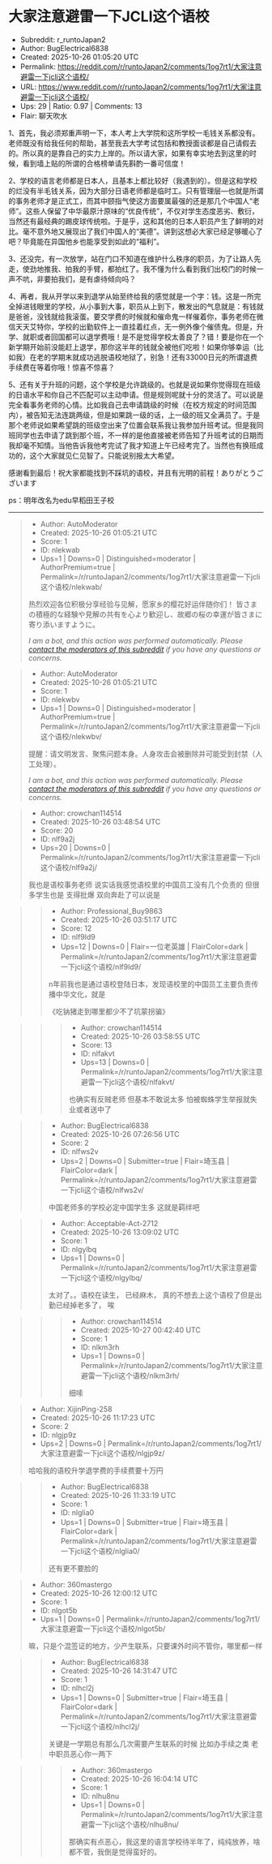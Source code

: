 # 大家注意避雷一下JCLI这个语校

- Subreddit: r_runtoJapan2
- Author: BugElectrical6838
- Created: 2025-10-26 01:05:20 UTC
- Permalink: https://reddit.com/r/runtoJapan2/comments/1og7rt1/大家注意避雷一下jcli这个语校/
- URL: https://www.reddit.com/r/runtoJapan2/comments/1og7rt1/大家注意避雷一下jcli这个语校/
- Ups: 29 | Ratio: 0.97 | Comments: 13
- Flair: 聊天吹水


1、首先，我必须郑重声明一下，本人考上大学院和这所学校一毛钱关系都没有。老师既没有给我任何的帮助，甚至我去大学考试包括和教授面谈都是自己请假去的。所以真的是靠自己的实力上岸的。所以请大家，如果有幸实地去到这里的时候，看到墙上贴的所谓的合格榜单请先斟酌一番可信度！

2、学校的语言老师都是日本人，且基本上都比较好（我遇到的）。但是这和学校的烂没有半毛钱关系，因为大部分日语老师都是临时工。只有管理层—也就是所谓的事务老师才是正式工，而其中颐指气使这方面要属最强的还是那几个中国人“老师”。这些人保留了中华最原汁原味的“优良传统”，不仅对学生态度恶劣、敷衍，当然还有最经典的踢皮球传统啦。于是乎，这和其他的日本人职员产生了鲜明的对比。毫不意外地又展现出了我们中国人的“美德”。讲到这想必大家已经足够暖心了吧？毕竟能在异国他乡也能享受到如此的“福利”。

3、还没完，有一次放学，站在门口不知道在维护什么秩序的职员，为了让路人先走，使劲地推我、拍我的手臂，都拍红了。我不懂为什么看到我们出校门的时候一声不吭，非要拍我们，是有虐待倾向吗？

4、再者，我从开学以来到退学从始至终给我的感觉就是一个字：钱。这是一所完全掉进钱眼里的学校，从小事到大事，职员从上到下，散发出的气息就是：有钱就是爸爸，没钱就给我滚蛋。要交学费的时候就和催命鬼一样催着你，事务老师在微信天天艾特你，学校的出勤软件上一直挂着红点，无一例外像个催债鬼。但是，升学、就职或者回国都可以退学费哦！是不是觉得学校太善良了？错！要是你在一个新学期开始前没能赶上退学，那你这半年的钱就全被他们吃啦！如果你够幸运（比如我）在老的学期末就成功逃脱语校地狱了，别急！还有33000日元的所谓退费手续费在等着你哦！惊喜不惊喜？

5、还有关于升班的问题，这个学校是允许跳级的。也就是说如果你觉得现在班级的日语水平和你自己不匹配可以主动申请。但是规则呢就十分的灵活了。可以说是完全看事务老师的心情。比如我自己去申请跳级的时候（在校方规定的时间范围内），被告知无法连跳两级，但是如果跳一级的话，上一级的班又全满员了。于是那个老师说如果希望跳的班级空出来了位置会联系我让我参加升班考试。但是我同班同学也去申请了跳到那个班，不一样的是他直接被老师告知了升班考试的日期而我却毫不知情。当他告诉我他考完试了我才知道上午已经考完了。当然也有换班成功的，这个大家就见仁见智了。只能说别报太大希望。

感谢看到最后！祝大家都能找到不踩坑的语校，并且有光明的前程！ありがとうございます

ps：明年改名为edu早稻田王子校


---

> - Author: AutoModerator
> - Created: 2025-10-26 01:05:21 UTC
> - Score: 1
> - ID: nlekwab
> - Ups=1 | Downs=0 | Distinguished=moderator | AuthorPremium=true | Permalink=/r/runtoJapan2/comments/1og7rt1/大家注意避雷一下jcli这个语校/nlekwab/
>
> 热烈欢迎各位积极分享经验与见解，愿家乡的樱花好运伴随你们！
> 皆さまの積極的な経験や見解の共有を心より歓迎し、故郷の桜の幸運が皆さまに寄り添いますように。
> 
> *I am a bot, and this action was performed automatically. Please [contact the moderators of this subreddit](/message/compose/?to=/r/runtoJapan2) if you have any questions or concerns.*

> - Author: AutoModerator
> - Created: 2025-10-26 01:05:21 UTC
> - Score: 1
> - ID: nlekwbv
> - Ups=1 | Downs=0 | Distinguished=moderator | AuthorPremium=true | Permalink=/r/runtoJapan2/comments/1og7rt1/大家注意避雷一下jcli这个语校/nlekwbv/
>
> 提醒：请文明发言、聚焦问题本身。人身攻击会被删除并可能受到封禁（人工处理）。
> 
> *I am a bot, and this action was performed automatically. Please [contact the moderators of this subreddit](/message/compose/?to=/r/runtoJapan2) if you have any questions or concerns.*

> - Author: crowchan114514
> - Created: 2025-10-26 03:48:54 UTC
> - Score: 20
> - ID: nlf9a2j
> - Ups=20 | Downs=0 | Permalink=/r/runtoJapan2/comments/1og7rt1/大家注意避雷一下jcli这个语校/nlf9a2j/
>
> 我也是语校事务老师 说实话我感觉语校里的中国员工没有几个负责的 但很多学生也是 支得批爆 双向奔赴了可以说是

>> - Author: Professional_Buy9863
>> - Created: 2025-10-26 03:51:17 UTC
>> - Score: 12
>> - ID: nlf9ld9
>> - Ups=12 | Downs=0 | Flair=一位老英雄 | FlairColor=dark | Permalink=/r/runtoJapan2/comments/1og7rt1/大家注意避雷一下jcli这个语校/nlf9ld9/
>>
>> n年前我也是通过语校登陆日本，发现语校里的中国员工主要负责传播中华文化，就是
>> 
>> 《吃钠猪走到哪里都少不了坑蒙拐骗》

>>> - Author: crowchan114514
>>> - Created: 2025-10-26 03:58:55 UTC
>>> - Score: 13
>>> - ID: nlfakvt
>>> - Ups=13 | Downs=0 | Permalink=/r/runtoJapan2/comments/1og7rt1/大家注意避雷一下jcli这个语校/nlfakvt/
>>>
>>> 也确实有反贼老师 但基本不敢说太多 怕被蜘蛛学生举报就失业或者送中了

>> - Author: BugElectrical6838
>> - Created: 2025-10-26 07:26:56 UTC
>> - Score: 2
>> - ID: nlfws2v
>> - Ups=2 | Downs=0 | Submitter=true | Flair=埼玉县 | FlairColor=dark | Permalink=/r/runtoJapan2/comments/1og7rt1/大家注意避雷一下jcli这个语校/nlfws2v/
>>
>> 中国老师多的学校必定中国学生多
>> 这就是羁绊吧

>> - Author: Acceptable-Act-2712
>> - Created: 2025-10-26 13:09:02 UTC
>> - Score: 1
>> - ID: nlgylbq
>> - Ups=1 | Downs=0 | Permalink=/r/runtoJapan2/comments/1og7rt1/大家注意避雷一下jcli这个语校/nlgylbq/
>>
>> 太对了。。语校在读生， 已经麻木， 真的不想去上这个语校了但是出勤已经掉老多了， 唉

>>> - Author: crowchan114514
>>> - Created: 2025-10-27 00:42:40 UTC
>>> - Score: 1
>>> - ID: nlkm3rh
>>> - Ups=1 | Downs=0 | Permalink=/r/runtoJapan2/comments/1og7rt1/大家注意避雷一下jcli这个语校/nlkm3rh/
>>>
>>> 细嗦

> - Author: XijinPing-258
> - Created: 2025-10-26 11:17:23 UTC
> - Score: 2
> - ID: nlgjp9z
> - Ups=2 | Downs=0 | Permalink=/r/runtoJapan2/comments/1og7rt1/大家注意避雷一下jcli这个语校/nlgjp9z/
>
> 哈哈我的语校升学退学费的手续费要十万円

>> - Author: BugElectrical6838
>> - Created: 2025-10-26 11:33:19 UTC
>> - Score: 1
>> - ID: nlglia0
>> - Ups=1 | Downs=0 | Submitter=true | Flair=埼玉县 | FlairColor=dark | Permalink=/r/runtoJapan2/comments/1og7rt1/大家注意避雷一下jcli这个语校/nlglia0/
>>
>> 还有更不要脸的

> - Author: 360mastergo
> - Created: 2025-10-26 12:00:12 UTC
> - Score: 1
> - ID: nlgot5b
> - Ups=1 | Downs=0 | Permalink=/r/runtoJapan2/comments/1og7rt1/大家注意避雷一下jcli这个语校/nlgot5b/
>
> 嘛，只是个混签证的地方，少产生联系，只要课外时间不管你，哪里都一样

>> - Author: BugElectrical6838
>> - Created: 2025-10-26 14:31:47 UTC
>> - Score: 1
>> - ID: nlhcl2j
>> - Ups=1 | Downs=0 | Submitter=true | Flair=埼玉县 | FlairColor=dark | Permalink=/r/runtoJapan2/comments/1og7rt1/大家注意避雷一下jcli这个语校/nlhcl2j/
>>
>> 关键是一学期总有那么几次需要产生联系的时候 比如办手续之类 老中职员恶心你一两下

>>> - Author: 360mastergo
>>> - Created: 2025-10-26 16:04:14 UTC
>>> - Score: 1
>>> - ID: nlhu8nu
>>> - Ups=1 | Downs=0 | Permalink=/r/runtoJapan2/comments/1og7rt1/大家注意避雷一下jcli这个语校/nlhu8nu/
>>>
>>> 那确实有点恶心，我这里的语言学校待半年了，纯纯放养，啥都不管，我倒是觉得蛮好的。
